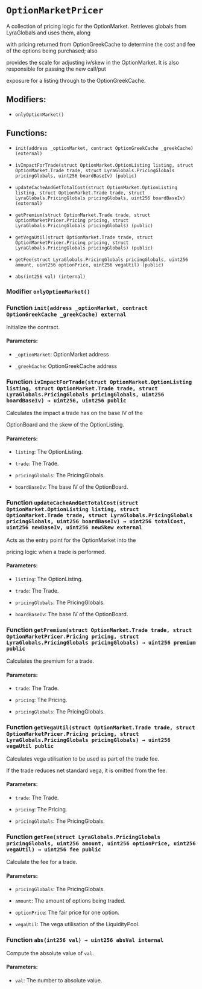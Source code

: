 # `OptionMarketPricer`

A collection of pricing logic for the OptionMarket. Retrieves globals from LyraGlobals and uses them, along

with pricing returned from OptionGreekCache to determine the cost and fee of the options being purchased; also

provides the scale for adjusting iv/skew in the OptionMarket. It is also responsible for passing the new call/put

exposure for a listing through to the OptionGreekCache.

## Modifiers:

- `onlyOptionMarket()`

## Functions:

- `init(address _optionMarket, contract OptionGreekCache _greekCache) (external)`

- `ivImpactForTrade(struct OptionMarket.OptionListing listing, struct OptionMarket.Trade trade, struct LyraGlobals.PricingGlobals pricingGlobals, uint256 boardBaseIv) (public)`

- `updateCacheAndGetTotalCost(struct OptionMarket.OptionListing listing, struct OptionMarket.Trade trade, struct LyraGlobals.PricingGlobals pricingGlobals, uint256 boardBaseIv) (external)`

- `getPremium(struct OptionMarket.Trade trade, struct OptionMarketPricer.Pricing pricing, struct LyraGlobals.PricingGlobals pricingGlobals) (public)`

- `getVegaUtil(struct OptionMarket.Trade trade, struct OptionMarketPricer.Pricing pricing, struct LyraGlobals.PricingGlobals pricingGlobals) (public)`

- `getFee(struct LyraGlobals.PricingGlobals pricingGlobals, uint256 amount, uint256 optionPrice, uint256 vegaUtil) (public)`

- `abs(int256 val) (internal)`

### Modifier `onlyOptionMarket()`

### Function `init(address _optionMarket, contract OptionGreekCache _greekCache) external`

Initialize the contract.

#### Parameters:

- `_optionMarket`: OptionMarket address

- `_greekCache`: OptionGreekCache address

### Function `ivImpactForTrade(struct OptionMarket.OptionListing listing, struct OptionMarket.Trade trade, struct LyraGlobals.PricingGlobals pricingGlobals, uint256 boardBaseIv) → uint256, uint256 public`

Calculates the impact a trade has on the base IV of the

OptionBoard and the skew of the OptionListing.

#### Parameters:

- `listing`: The OptionListing.

- `trade`: The Trade.

- `pricingGlobals`: The PricingGlobals.

- `boardBaseIv`: The base IV of the OptionBoard.

### Function `updateCacheAndGetTotalCost(struct OptionMarket.OptionListing listing, struct OptionMarket.Trade trade, struct LyraGlobals.PricingGlobals pricingGlobals, uint256 boardBaseIv) → uint256 totalCost, uint256 newBaseIv, uint256 newSkew external`

Acts as the entry point for the OptionMarket into the

pricing logic when a trade is performed.

#### Parameters:

- `listing`: The OptionListing.

- `trade`: The Trade.

- `pricingGlobals`: The PricingGlobals.

- `boardBaseIv`: The base IV of the OptionBoard.

### Function `getPremium(struct OptionMarket.Trade trade, struct OptionMarketPricer.Pricing pricing, struct LyraGlobals.PricingGlobals pricingGlobals) → uint256 premium public`

Calculates the premium for a trade.

#### Parameters:

- `trade`: The Trade.

- `pricing`: The Pricing.

- `pricingGlobals`: The PricingGlobals.

### Function `getVegaUtil(struct OptionMarket.Trade trade, struct OptionMarketPricer.Pricing pricing, struct LyraGlobals.PricingGlobals pricingGlobals) → uint256 vegaUtil public`

Calculates vega utilisation to be used as part of the trade fee.

If the trade reduces net standard vega, it is omitted from the fee.

#### Parameters:

- `trade`: The Trade.

- `pricing`: The Pricing.

- `pricingGlobals`: The PricingGlobals.

### Function `getFee(struct LyraGlobals.PricingGlobals pricingGlobals, uint256 amount, uint256 optionPrice, uint256 vegaUtil) → uint256 fee public`

Calculate the fee for a trade.

#### Parameters:

- `pricingGlobals`: The PricingGlobals.

- `amount`: The amount of options being traded.

- `optionPrice`: The fair price for one option.

- `vegaUtil`: The vega utilisation of the LiquidityPool.

### Function `abs(int256 val) → uint256 absVal internal`

Compute the absolute value of `val`.

#### Parameters:

- `val`: The number to absolute value.
